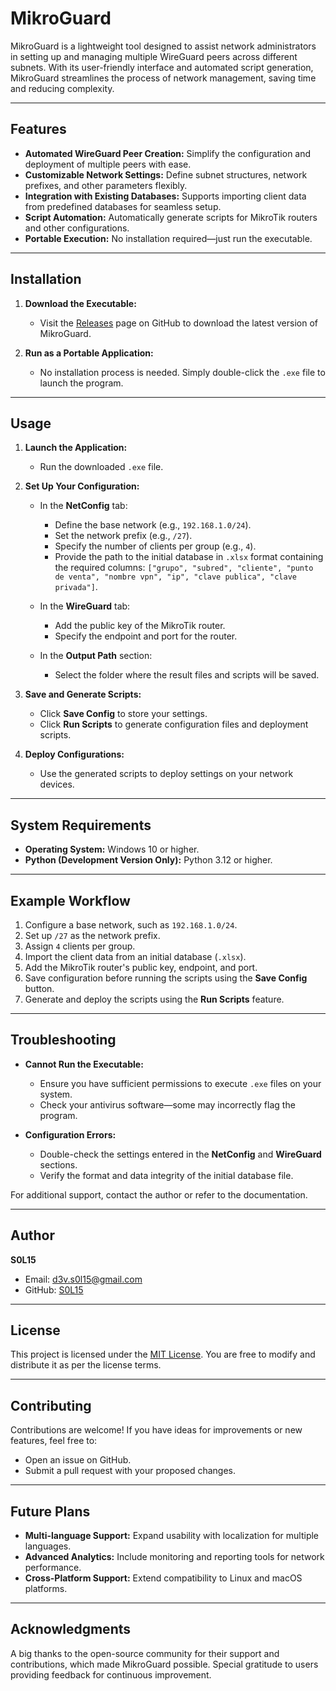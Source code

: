 # MikroGuard

MikroGuard is a lightweight tool designed to assist network administrators in setting up and managing multiple WireGuard peers across different subnets. With its user-friendly interface and automated script generation, MikroGuard streamlines the process of network management, saving time and reducing complexity.

---

## Features

- **Automated WireGuard Peer Creation:** Simplify the configuration and deployment of multiple peers with ease.
- **Customizable Network Settings:** Define subnet structures, network prefixes, and other parameters flexibly.
- **Integration with Existing Databases:** Supports importing client data from predefined databases for seamless setup.
- **Script Automation:** Automatically generate scripts for MikroTik routers and other configurations.
- **Portable Execution:** No installation required—just run the executable.

---

## Installation

1. **Download the Executable:**
   - Visit the [Releases](https://github.com/S0L15/MikroGuard/releases) page on GitHub to download the latest version of MikroGuard.

2. **Run as a Portable Application:**
   - No installation process is needed. Simply double-click the `.exe` file to launch the program.

---

## Usage

1. **Launch the Application:**
   - Run the downloaded `.exe` file.

2. **Set Up Your Configuration:**
   - In the **NetConfig** tab:
     - Define the base network (e.g., `192.168.1.0/24`).
     - Set the network prefix (e.g., `/27`).
     - Specify the number of clients per group (e.g., `4`).
     - Provide the path to the initial database in `.xlsx` format containing the required columns: 
       `["grupo", "subred", "cliente", "punto de venta", "nombre vpn", "ip", "clave publica", "clave privada"]`.

   - In the **WireGuard** tab:
     - Add the public key of the MikroTik router.
     - Specify the endpoint and port for the router.

   - In the **Output Path** section:
     - Select the folder where the result files and scripts will be saved.

3. **Save and Generate Scripts:**
   - Click **Save Config** to store your settings.
   - Click **Run Scripts** to generate configuration files and deployment scripts.

4. **Deploy Configurations:**
   - Use the generated scripts to deploy settings on your network devices.

---

## System Requirements

- **Operating System:** Windows 10 or higher.
- **Python (Development Version Only):** Python 3.12 or higher.

---

## Example Workflow

1. Configure a base network, such as `192.168.1.0/24`.
2. Set up `/27` as the network prefix.
3. Assign `4` clients per group.
4. Import the client data from an initial database (`.xlsx`).
5. Add the MikroTik router's public key, endpoint, and port.
6. Save configuration before running the scripts using the **Save Config** button.
6. Generate and deploy the scripts using the **Run Scripts** feature.

---

## Troubleshooting

- **Cannot Run the Executable:**
  - Ensure you have sufficient permissions to execute `.exe` files on your system.
  - Check your antivirus software—some may incorrectly flag the program.

- **Configuration Errors:**
  - Double-check the settings entered in the **NetConfig** and **WireGuard** sections.
  - Verify the format and data integrity of the initial database file.

For additional support, contact the author or refer to the documentation.

---

## Author

**S0L15**

- Email: [d3v.s0l15@gmail.com](mailto:d3v.s0l15@gmail.com)
- GitHub: [S0L15](https://github.com/S0L15)

---

## License

This project is licensed under the [MIT License](https://choosealicense.com/licenses/mit/). You are free to modify and distribute it as per the license terms.

---

## Contributing

Contributions are welcome! If you have ideas for improvements or new features, feel free to:
- Open an issue on GitHub.
- Submit a pull request with your proposed changes.

---

## Future Plans

- **Multi-language Support:** Expand usability with localization for multiple languages.
- **Advanced Analytics:** Include monitoring and reporting tools for network performance.
- **Cross-Platform Support:** Extend compatibility to Linux and macOS platforms.

---

## Acknowledgments

A big thanks to the open-source community for their support and contributions, which made MikroGuard possible. Special gratitude to users providing feedback for continuous improvement.
